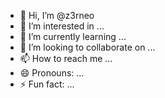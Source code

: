 - 👋 Hi, I’m @z3rneo
- 👀 I’m interested in ...
- 🌱 I’m currently learning ...
- 💞️ I’m looking to collaborate on ...
- 📫 How to reach me ...
- 😄 Pronouns: ...
- ⚡ Fun fact: ...

<!---
z3rneo/z3rneo is a ✨ special ✨ repository because its `README.md` (this file) appears on your GitHub profile.
You can click the Preview link to take a look at your changes.
--->
